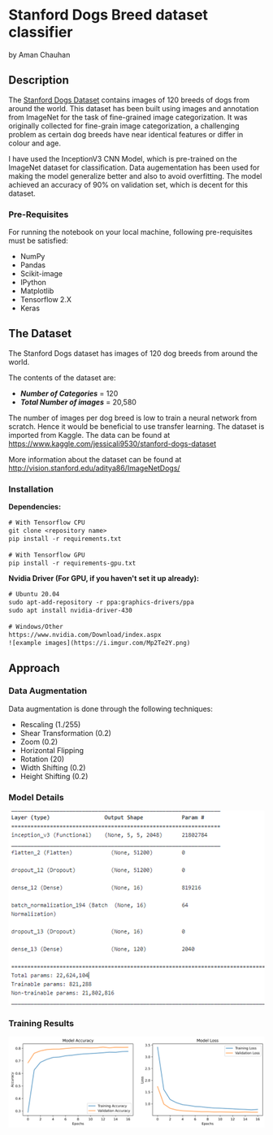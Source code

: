 # Stanford Dogs Breed dataset classifier
by Aman Chauhan

## Description
The <a href= "http://vision.stanford.edu/aditya86/ImageNetDogs/">Stanford Dogs Dataset</a> contains images of 120 breeds of dogs from around the world. This dataset has been built using images and annotation from ImageNet for the task of fine-grained image categorization. It was originally collected for fine-grain image categorization, a challenging problem as certain dog breeds have near identical features or differ in colour and age.

I have used the InceptionV3 CNN Model, which is pre-trained on the ImageNet dataset for classification. Data augementation has been used for making the model generalize better and also to avoid overfitting. The model achieved an accuracy of 90% on validation set, which is decent for this dataset.


### Pre-Requisites
For running the notebook on your local machine, following pre-requisites must be satisfied:
- NumPy
- Pandas
- Scikit-image
- IPython
- Matplotlib
- Tensorflow 2.X
- Keras

## The Dataset
The Stanford Dogs dataset has images of 120 dog breeds from around the world.

The contents of the dataset are:
- ***Number of Categories*** = 120
- ***Total Number of images*** = 20,580

The number of images per dog breed is low to train a neural network from scratch.
Hence it would be beneficial to use transfer learning. 
The dataset is imported from Kaggle.
The data can be found at https://www.kaggle.com/jessicali9530/stanford-dogs-dataset

More information about the dataset can be found at http://vision.stanford.edu/aditya86/ImageNetDogs/


### Installation
**Dependencies:**
```
# With Tensorflow CPU
git clone <repository name> 
pip install -r requirements.txt

# With Tensorflow GPU
pip install -r requirements-gpu.txt
```
**Nvidia Driver (For GPU, if you haven't set it up already):**
```
# Ubuntu 20.04
sudo apt-add-repository -r ppa:graphics-drivers/ppa
sudo apt install nvidia-driver-430

# Windows/Other
https://www.nvidia.com/Download/index.aspx
![example images](https://i.imgur.com/Mp2Te2Y.png)

```
## Approach
### Data Augmentation
Data augmentation is done through the following techniques:
- Rescaling (1./255)
- Shear Transformation (0.2)
- Zoom (0.2)
- Horizontal Flipping
- Rotation (20)
- Width Shifting (0.2)
- Height Shifting (0.2)

### Model Details
![Model Details](/images/model_details.png)

### Training Results
![Model Accuracy and Loss](/images/train_acc_loss.png)
